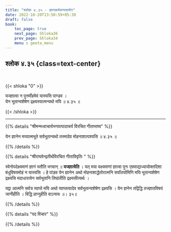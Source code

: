```yaml
---
title: "श्लोक ४.३५ - ज्ञानकर्मसन्यसयोग"
date: 2022-10-20T13:50:59+05:30
draft: false
book:
    toc_page: true
    next_page: Shloka36
    prev_page: Shloka34
    menu : geeta_menu
---
```




## श्लोक ४.३५ {class=text-center}

<br/>

{{< shloka  "0"  >}}

यज्ज्ञात्वा न पुनर्मोहमेवं यास्यसि पाण्डव ।  
येन भूतान्यशेषेण द्रक्ष्यस्यात्मन्यथो मयि ॥ ४.३५ ॥

{{< /shloka >}}

---


{{% details "श्रीमन्मध्वाचार्यभगवत्पादाचर्य विरचित  गीताभाष्य" %}}

येन ज्ञानेन मय्यात्मभूते सर्वभूतान्यथो तस्मादेव 
मोहनाशात्पश्यसि ॥ ४.३५ ॥

{{% /details %}}



{{% details "श्रीराघवेन्द्रतीर्थविरचित गीताविवृतिः " %}}

स्वेनोपदेक्ष्यमाणं ज्ञानं स्तौति भगवान्‌ ॥ **यज्ज्ञात्वेति** । 
यत् मया वक्ष्यमाणां  ज्ञात्वा पुनः एवमाद्याध्यायोक्तदिशा 
बंधुविषयमोहं न यास्यसि । 
हे पांडव येन ज्ञानेन  अथो मोहनाशाद्धेतोरात्मनि सर्वांतर्यामिणि मयि
भूतान्यशेषेण द्रक्ष्यसि मदाधारत्वेन सर्वभूतानि तिष्ठंतीति द्रक्ष्यसीत्यर्थः ।   

यद्वा आत्मनि सर्वत्र व्याप्ते मयि अथो व्याप्तत्वादेव 
सर्वभूतान्यशेषेण द्रक्ष्यसि । येन ज्ञनेन तद्विद्धि तज्ज्ञातविषयं 
जानीहीति । विद्धि प्राप्नुहीति वाऽन्वयः ॥। ३५॥

{{% /details %}}



{{% details "पद विचार" %}}


{{% /details %}}
